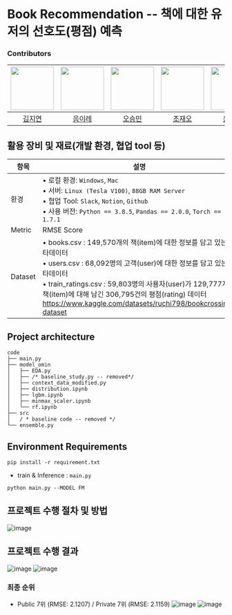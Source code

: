 # Book Recommendation -- 책에 대한 유저의 선호도(평점) 예측
### Contributors
| [<img src="https://github.com/ji-yunkim.png" width="100px">](https://github.com/ji-yunkim) | [<img src="https://github.com/YirehEum.png" width="100px">](https://github.com/YirehEum) | [<img src="https://github.com/osmin625.png" width="100px">](https://github.com/osmin625) | [<img src="https://github.com/Grievle.png" width="100px">](https://github.com/Grievle) | [<img src="https://github.com/HannahYun.png" width="100px">](https://github.com/HannahYun) |
| :--------------------------------------------------------------------------------------: | :----------------------------------------------------------------------------------------------: | :--------------------------------------------------------------------------------------: | :--------------------------------------------------------------------------------------: | :--------------------------------------------------------------------------------------:
|                          [김지연](https://github.com/ji-yunkim)                           |                            [음이레](https://github.com/YirehEum)                             |                        [오승민](https://github.com/osmin625)                           |                          [조재오](https://github.com/Grievle)                           |                            [윤한나](https://github.com/HannahYun)  

## 활용 장비 및 재료(개발 환경, 협업 tool 등)
| 항목 | 설명 |
| --- | --- |
| 환경 | • 로컬 환경: `Windows`, `Mac`<br> • 서버: `Linux (Tesla V100)`, `88GB RAM Server`<br>• 협업 Tool: `Slack`, `Notion`, `Github`<br>• 사용 버전: `Python == 3.8.5`, `Pandas == 2.0.0`, `Torch == 1.7.1`|
| Metric | RMSE Score |
| Dataset | • books.csv : 149,570개의 책(item)에 대한 정보를 담고 있는 메타데이터<br>• users.csv : 68,092명의 고객(user)에 대한 정보를 담고 있는 메타데이터<br>• train_ratings.csv : 59,803명의 사용자(user)가 129,777개의 책(item)에 대해 남긴 306,795건의 평점(rating) 데이터 <br>https://www.kaggle.com/datasets/ruchi798/bookcrossing-dataset|

## Project architecture

```
code
├── main.py
├── model_omin
│   ├── EDA.py
│   ├── /* baseline_study.py -- removed*/
│   ├── context_data_modified.py
│   ├── distribution.ipynb
│   ├── lgbm.ipynb
│   ├── minmax_scaler.ipynb
│   └── rf.ipynb
├── src
│   / * baseline code -- removed */
└── ensemble.py
```

## Environment Requirements
```
pip install -r requirement.txt
```

- train & Inference : `main.py`

```
python main.py --MODEL FM
```
## 프로젝트 수행 절차 및 방법
![image](https://user-images.githubusercontent.com/46878927/234211322-57c3b810-0f95-46e9-9dbf-d20932d43d6a.png)

## 프로젝트 수행 결과
![image](https://user-images.githubusercontent.com/46878927/234227754-7f10d5eb-4da8-404b-af22-479cf0069932.png)
![image](https://user-images.githubusercontent.com/46878927/234215909-4f16ea55-1ff7-4244-8ccf-b10a967c59ee.png)

### 최종 순위
- Public 7위 (RMSE: 2.1207) / Private 7위 (RMSE: 2.1159)
![image](https://user-images.githubusercontent.com/46878927/234215232-3b8a7c1c-84d0-4ed5-8a06-b8657a4e56c2.png)
![image](https://user-images.githubusercontent.com/46878927/234215518-3e24e018-9c21-49e0-b825-9c40453ae81c.png)
